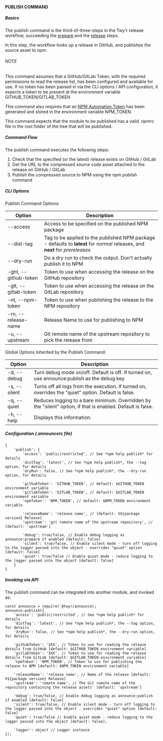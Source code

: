 #### PUBLISH COMMAND

##### Basics
The publish command is the third-of-three-steps in the Twy'r release workflow,
succeeding the [prepare](PREPARE_COMMAND.md) and the [release](RELEASE_COMMAND.md)
steps.

In this step, the workflow looks up a release in GitHub, and publishes the source asset to npm.

###### NOTE
This command assumes that a GitHub/GitLab Token, with the required permissions to read the release list,
has been configured and available for use. If no token has been passed in via the CLI options /
API configuration, it expects a token to be present at the environment variable GITHUB_TOKEN/GITLAB_TOKEN

This command also requires that an [NPM Automation Token](https://docs.npmjs.com/creating-and-viewing-access-tokens)
has been generated and stored in the environment variable NPM_TOKEN.

This command expects that the module to be published has a valid *.npmrc* file in the root
folder of the tree that will be published.

##### Command Flow

The publish command executes the following steps:

1. Check that the specified (or the latest) release exists on GitHub / GitLab
1. Get the URL to the compressed source code asset attached to the release on GitHub / GitLab
1. Publish the compressed source to NPM using the *npm publish* command

##### CLI Options

Publish Command Options:

| Option | Description |
| --- | --- |
| --access | Access to be specified on the published NPM package |
| --dist-tag | Tag to be applied to the published NPM package - defaults to **latest** for *normal* releases, and **next** for *prereleases* |
| --dry-run | Do a dry run to check the output. Don't actually publish it to NPM |
| -ght, --github-token | Token to use when accessing the release on the GitHub repository |
| -glt, --gitlab-token | Token to use when accessing the release on the GitLab repository |
| -nt, --npm-token | Token to use when publishing the release to the NPM repository |
| -rn, --release-name | Release Name to use for publishing to NPM |
| -u, --upstream | Git remote name of the upstream repository to pick the release from |

Global Options inherited by the Publish Command:

| Option | Description |
| --- | --- |
| -d, --debug | Turn debug mode on/off. Default is off. If turned on, use announce:publish as the debug key |
| -s, --silent | Turns off all logs from the execution. If turned on, overrides the "quiet" option. Default is false. |
| -q, --quiet | Reduces logging to a bare minimum. Overridden by the "silent" option, if that is enabled. Default is false. |
| -h, --help | Displays this information. |

##### Configuration (.announcerc file)

```
{
    'publish': {
        'access': 'public|restricted', // See *npm help publish* for details
        'distTag': 'latest', // See *npm help publish*, the --tag option, for details
        'dryRun': false, // See *npm help publish*, the --dry-run option, for details

        'githubToken': 'GITHUB_TOKEN', // default: $GITHUB_TOKEN environment variable
        'gitlabToken': 'GITLAB_TOKEN', // default: $GITLAB_TOKEN environment variable
        'npmToken': 'NPM_TOKEN', // default: $NPM_TOKEN environment variable

        'releaseName': 'release name', // [default: V${package version} Release]
        'upstream': 'git remote name of the upstream repository', // [default: 'upstream']

        'debug': true/false, // Enable debug logging as announce:prepare if enabled [default: false]
        'silent': true/false, // Enable silent mode - turn off logging to the logger passed into the object - overrides "quiet" option [default: false]
        'quiet': true/false // Enable quiet mode - reduce logging to the logger passed into the object [default: false]
    }
}
```

##### Invoking via API

The publish command can be integrated into another module, and invoked as:

```
const announce = require('@twyr/announce);
announce.publish({
    'access': 'public|restricted', // See *npm help publish* for details
    'distTag': 'latest', // See *npm help publish*, the --tag option, for details
    'dryRun': false, // See *npm help publish*, the --dry-run option, for details

    'githubToken': 'XXX', // Token to use for reading the release details from GitHub [default: $GITHUB_TOKEN environment variable]
    'gitlabToken': 'XXX', // Token to use for reading the release details from GitLab [default: $GITLAB_TOKEN environment variable]
    'npmToken': 'NPM_TOKEN', // Token to use for publishing the release to NPM [default: $NPM_TOKEN environment variable]

    'releaseName': 'release name', // Name of the release [default: V${package version} Release]
    'upstream': 'remote name', // The Git remote name of the repository containing the release assets' [default: 'upstream']

    'debug': true/false, // Enable debug logging as announce:publish if enabled [default: false]
    'silent': true/false, // Enable silent mode - turn off logging to the logger passed into the object - overrides "quiet" option [default: false]
    'quiet': true/false // Enable quiet mode - reduce logging to the logger passed into the object [default: false],

    'logger': object // Logger instance
});
```
